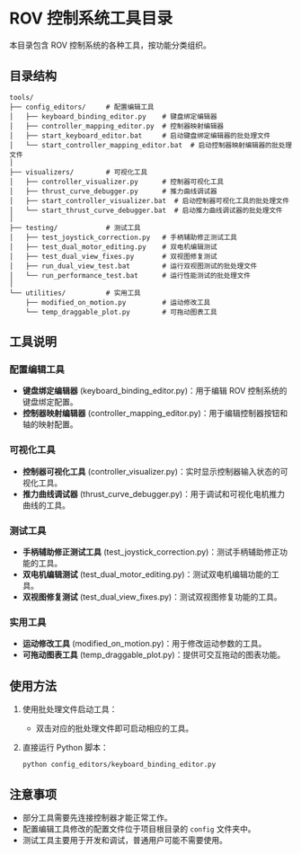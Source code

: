 # ROV 控制系统工具目录

本目录包含 ROV 控制系统的各种工具，按功能分类组织。

## 目录结构

```
tools/
├── config_editors/     # 配置编辑工具
│   ├── keyboard_binding_editor.py    # 键盘绑定编辑器
│   ├── controller_mapping_editor.py  # 控制器映射编辑器
│   ├── start_keyboard_editor.bat     # 启动键盘绑定编辑器的批处理文件
│   └── start_controller_mapping_editor.bat  # 启动控制器映射编辑器的批处理文件
│
├── visualizers/        # 可视化工具
│   ├── controller_visualizer.py      # 控制器可视化工具
│   ├── thrust_curve_debugger.py      # 推力曲线调试器
│   ├── start_controller_visualizer.bat  # 启动控制器可视化工具的批处理文件
│   └── start_thrust_curve_debugger.bat  # 启动推力曲线调试器的批处理文件
│
├── testing/            # 测试工具
│   ├── test_joystick_correction.py   # 手柄辅助修正测试工具
│   ├── test_dual_motor_editing.py    # 双电机编辑测试
│   ├── test_dual_view_fixes.py       # 双视图修复测试
│   ├── run_dual_view_test.bat        # 运行双视图测试的批处理文件
│   └── run_performance_test.bat      # 运行性能测试的批处理文件
│
└── utilities/          # 实用工具
    ├── modified_on_motion.py         # 运动修改工具
    └── temp_draggable_plot.py        # 可拖动图表工具
```

## 工具说明

### 配置编辑工具

- **键盘绑定编辑器** (keyboard_binding_editor.py)：用于编辑 ROV 控制系统的键盘绑定配置。
- **控制器映射编辑器** (controller_mapping_editor.py)：用于编辑控制器按钮和轴的映射配置。

### 可视化工具

- **控制器可视化工具** (controller_visualizer.py)：实时显示控制器输入状态的可视化工具。
- **推力曲线调试器** (thrust_curve_debugger.py)：用于调试和可视化电机推力曲线的工具。

### 测试工具

- **手柄辅助修正测试工具** (test_joystick_correction.py)：测试手柄辅助修正功能的工具。
- **双电机编辑测试** (test_dual_motor_editing.py)：测试双电机编辑功能的工具。
- **双视图修复测试** (test_dual_view_fixes.py)：测试双视图修复功能的工具。

### 实用工具

- **运动修改工具** (modified_on_motion.py)：用于修改运动参数的工具。
- **可拖动图表工具** (temp_draggable_plot.py)：提供可交互拖动的图表功能。

## 使用方法

1. 使用批处理文件启动工具：
    - 双击对应的批处理文件即可启动相应的工具。

2. 直接运行 Python 脚本：
   ```
   python config_editors/keyboard_binding_editor.py
   ```

## 注意事项

- 部分工具需要先连接控制器才能正常工作。
- 配置编辑工具修改的配置文件位于项目根目录的 `config` 文件夹中。
- 测试工具主要用于开发和调试，普通用户可能不需要使用。
